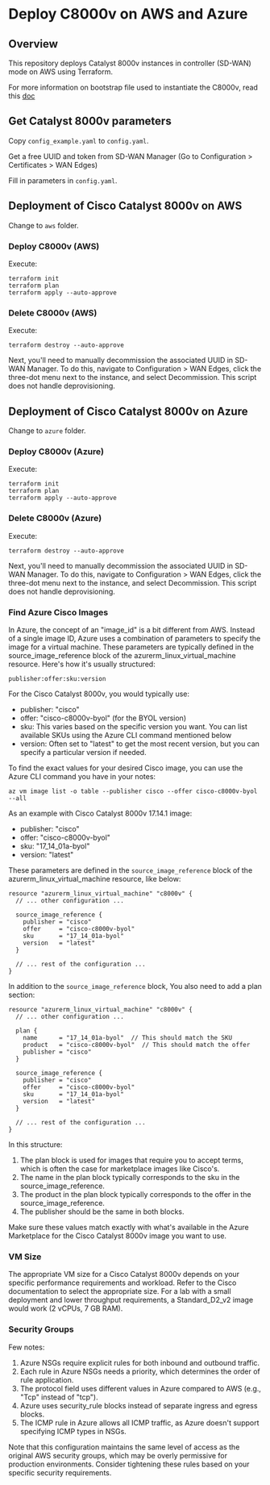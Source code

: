 # Deploy C8000v on AWS and Azure

## Overview

This repository deploys Catalyst 8000v instances in controller (SD-WAN) mode on AWS using Terraform.

For more information on bootstrap file used to instantiate the C8000v, read this [doc](./docs/C8000v-bootstrap.md)

## Get Catalyst 8000v parameters

Copy `config_example.yaml` to `config.yaml`.

Get a free UUID and token from SD-WAN Manager (Go to Configuration > Certificates > WAN Edges)

Fill in parameters in `config.yaml`.

## Deployment of Cisco Catalyst 8000v on AWS

Change to `aws` folder.

### Deploy C8000v (AWS)

Execute:

```shell
terraform init
terraform plan
terraform apply --auto-approve
```

### Delete C8000v (AWS)

Execute:

```shell
terraform destroy --auto-approve
```

Next, you'll need to manually decommission the associated UUID in SD-WAN Manager. To do this, navigate to Configuration > WAN Edges, click the three-dot menu next to the instance, and select Decommission. This script does not handle deprovisioning.

## Deployment of Cisco Catalyst 8000v on Azure

Change to `azure` folder.

### Deploy C8000v (Azure)

Execute:

```shell
terraform init
terraform plan
terraform apply --auto-approve
```

### Delete C8000v (Azure)

Execute:

```shell
terraform destroy --auto-approve
```

Next, you'll need to manually decommission the associated UUID in SD-WAN Manager. To do this, navigate to Configuration > WAN Edges, click the three-dot menu next to the instance, and select Decommission. This script does not handle deprovisioning.

### Find Azure Cisco Images

In Azure, the concept of an "image_id" is a bit different from AWS. Instead of a single image ID, Azure uses a combination of parameters to specify the image for a virtual machine. These parameters are typically defined in the source_image_reference block of the azurerm_linux_virtual_machine resource. Here's how it's usually structured:

`publisher:offer:sku:version`

For the Cisco Catalyst 8000v, you would typically use:

- publisher: "cisco"
- offer: "cisco-c8000v-byol" (for the BYOL version)
- sku: This varies based on the specific version you want. You can list available SKUs using the Azure CLI command mentioned below
- version: Often set to "latest" to get the most recent version, but you can specify a particular version if needed.

To find the exact values for your desired Cisco image, you can use the Azure CLI command you have in your notes:

```shell
az vm image list -o table --publisher cisco --offer cisco-c8000v-byol --all
```

As an example with Cisco Catalyst 8000v 17.14.1 image:

- publisher: "cisco"
- offer: "cisco-c8000v-byol"
- sku: "17_14_01a-byol"
- version: "latest"

These parameters are defined in the `source_image_reference` block of the azurerm_linux_virtual_machine resource, like below:

```hcl
resource "azurerm_linux_virtual_machine" "c8000v" {
  // ... other configuration ...

  source_image_reference {
    publisher = "cisco"
    offer     = "cisco-c8000v-byol"
    sku       = "17_14_01a-byol"
    version   = "latest"
  }

  // ... rest of the configuration ...
}
```

In addition to the `source_image_reference` block, You also need to add a plan section:

```hcl
resource "azurerm_linux_virtual_machine" "c8000v" {
  // ... other configuration ...

  plan {
    name      = "17_14_01a-byol"  // This should match the SKU
    product   = "cisco-c8000v-byol"  // This should match the offer
    publisher = "cisco"
  }

  source_image_reference {
    publisher = "cisco"
    offer     = "cisco-c8000v-byol"
    sku       = "17_14_01a-byol"
    version   = "latest"
  }

  // ... rest of the configuration ...
}
```

In this structure:

1. The plan block is used for images that require you to accept terms, which is often the case for marketplace images like Cisco's.
2. The name in the plan block typically corresponds to the sku in the source_image_reference.
3. The product in the plan block typically corresponds to the offer in the source_image_reference.
4. The publisher should be the same in both blocks.

Make sure these values match exactly with what's available in the Azure Marketplace for the Cisco Catalyst 8000v image you want to use.

### VM Size

The appropriate VM size for a Cisco Catalyst 8000v depends on your specific performance requirements and workload. Refer to the Cisco documentation to select the appropriate size. For a lab with a small deployment and lower throughput requirements, a Standard_D2_v2 image would work (2 vCPUs, 7 GB RAM).

### Security Groups

Few notes:

1. Azure NSGs require explicit rules for both inbound and outbound traffic.
2. Each rule in Azure NSGs needs a priority, which determines the order of rule application.
3. The protocol field uses different values in Azure compared to AWS (e.g., "Tcp" instead of "tcp").
4. Azure uses security_rule blocks instead of separate ingress and egress blocks.
5. The ICMP rule in Azure allows all ICMP traffic, as Azure doesn't support specifying ICMP types in NSGs.

Note that this configuration maintains the same level of access as the original AWS security groups, which may be overly permissive for production environments. Consider tightening these rules based on your specific security requirements.
